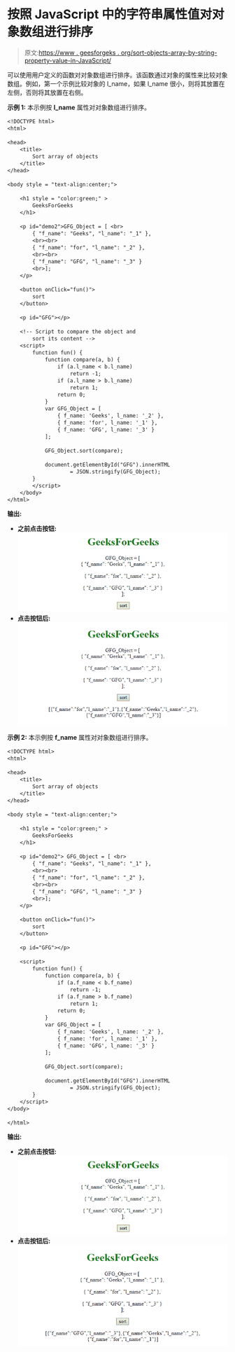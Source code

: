 # 按照 JavaScript 中的字符串属性值对对象数组进行排序

> 原文:[https://www . geesforgeks . org/sort-objects-array-by-string-property-value-in-JavaScript/](https://www.geeksforgeeks.org/sort-array-of-objects-by-string-property-value-in-javascript/)

可以使用用户定义的函数对对象数组进行排序。该函数通过对象的属性来比较对象数组。例如，第一个示例比较对象的 l_name，如果 l_name 很小，则将其放置在左侧，否则将其放置在右侧。

**示例 1:** 本示例按 **l_name** 属性对对象数组进行排序。

```
<!DOCTYPE html> 
<html> 

<head> 
    <title> 
        Sort array of objects
    </title>
</head> 

<body style = "text-align:center;"> 

    <h1 style = "color:green;" > 
        GeeksForGeeks 
    </h1> 

    <p id="demo2">GFG_Object = [ <br>
        { "f_name": "Geeks", "l_name": "_1" },
        <br><br>
        { "f_name": "for", "l_name": "_2" },
        <br><br>
        { "f_name": "GFG", "l_name": "_3" }
        <br>];
    </p> 

    <button onClick="fun()">
        sort
    </button>

    <p id="GFG"></p> 

    <!-- Script to compare the object and
        sort its content -->
    <script>
        function fun() {
            function compare(a, b) {
                if (a.l_name < b.l_name)
                    return -1;
                if (a.l_name > b.l_name)
                    return 1;
                return 0;
            }
            var GFG_Object = [ 
                { f_name: 'Geeks', l_name: '_2' },
                { f_name: 'for', l_name: '_1' },
                { f_name: 'GFG', l_name: '_3' }
            ];

            GFG_Object.sort(compare);

            document.getElementById("GFG").innerHTML
                    = JSON.stringify(GFG_Object);
        }
        </script> 
    </body> 
</html>                    
```

**输出:**

*   **之前点击按钮:**
    ![](img/7930062d25ecb3b174ff284d46dffb58.png)
*   **点击按钮后:**
    ![](img/bf08fe9957b216b6c7929f7ba792e146.png)

**示例 2:** 本示例按 **f_name** 属性对对象数组进行排序。

```
<!DOCTYPE html> 
<html> 

<head> 
    <title> 
        Sort array of objects
    </title>
</head> 

<body style = "text-align:center;"> 

    <h1 style = "color:green;" > 
        GeeksForGeeks 
    </h1> 

    <p id="demo2"> GFG_Object = [ <br>
        { "f_name": "Geeks", "l_name": "_1" },
        <br><br>
        { "f_name": "for", "l_name": "_2" },
        <br><br>
        { "f_name": "GFG", "l_name": "_3" }
        <br>];
    </p> 

    <button onClick="fun()">
        sort
    </button>

    <p id="GFG"></p> 

    <script>
        function fun() {
            function compare(a, b) {
                if (a.f_name < b.f_name)
                    return -1;
                if (a.f_name > b.f_name)
                    return 1;
                return 0;
            }
            var GFG_Object = [ 
                { f_name: 'Geeks', l_name: '_2' },
                { f_name: 'for', l_name: '_1' },
                { f_name: 'GFG', l_name: '_3' }
            ];

            GFG_Object.sort(compare);

            document.getElementById("GFG").innerHTML
                    = JSON.stringify(GFG_Object);
        }
    </script> 
</body> 

</html>                    
```

**输出:**

*   **之前点击按钮:**
    ![](img/7930062d25ecb3b174ff284d46dffb58.png)
*   **点击按钮后:**
    ![](img/5d91bf0528943cb8df5e5aa26a567b31.png)